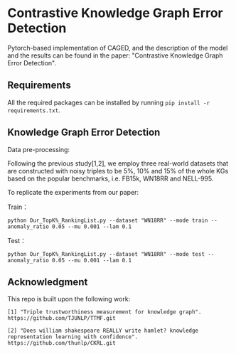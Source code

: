 # Contrastive Knowledge Graph Error Detection
Pytorch-based implementation of CAGED, and the description of the model and the results can be found in the paper: "Contrastive Knowledge Graph Error Detection".

## Requirements

All the required packages can be installed by running `pip install -r requirements.txt`.

## Knowledge Graph Error Detection

Data pre-processing:

Following the previous study[1,2], we employ three real-world datasets that are constructed with noisy triples to be 5%, 10% and 15% of the whole KGs based on the popular benchmarks, i.e. FB15k, WN18RR and NELL-995.

To replicate the experiments from our paper:

Train：

`python Our_TopK%_RankingList.py --dataset "WN18RR" --mode train --anomaly_ratio 0.05 --mu 0.001 --lam 0.1`


Test：

`python Our_TopK%_RankingList.py --dataset "WN18RR" --mode test --anomaly_ratio 0.05 --mu 0.001 --lam 0.1`



## Acknowledgment
This repo is built upon the following work:
```
[1] "Triple trustworthiness measurement for knowledge graph".
https://github.com/TJUNLP/TTMF.git

[2] "Does william shakespeare REALLY write hamlet? knowledge representation learning with confidence".
https://github.com/thunlp/CKRL.git
```


